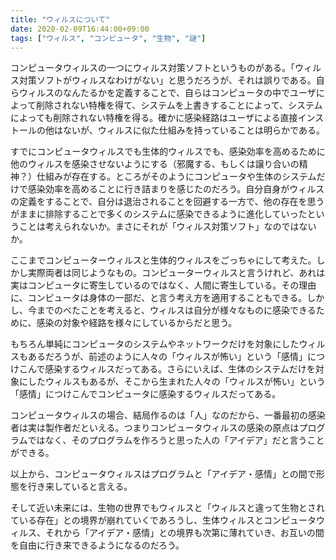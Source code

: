 ```yaml
---
title: "ウィルスについて"
date: 2020-02-09T16:44:00+09:00
tags: ["ウィルス", "コンピュータ", "生物", "謎"]
---
```


コンピュータウィルスの一つにウィルス対策ソフトというものがある。「ウィルス対策ソフトがウィルスなわけがない」と思うだろうが、それは誤りである。自らウィルスのなんたるかを定義することで、自らはコンピュータの中でユーザによって削除されない特権を得て、システムを上書きすることによって、システムによっても削除されない特権を得る。確かに感染経路はユーザによる直接インストールの他はないが、ウィルスに似た仕組みを持っていることは明らかである。

すでにコンピュータウィルスでも生体的ウィルスでも、感染効率を高めるために他のウィルスを感染させないようにする（邪魔する、もしくは譲り合いの精神？）仕組みが存在する。ところがそのようにコンピュータや生体のシステムだけで感染効率を高めることに行き詰まりを感じたのだろう。自分自身がウィルスの定義をすることで、自分は退治されることを回避する一方で、他の存在を思うがままに排除することで多くのシステムに感染できるように進化していったということは考えられないか。まさにそれが「ウィルス対策ソフト」なのではないか。

ここまでコンピューターウィルスと生体的ウィルスをごっちゃにして考えた。しかし実際両者は同じようなもの。コンピューターウィルスと言うけれど、あれは実はコンピュータに寄生しているのではなく、人間に寄生している。その理由に、コンピュータは身体の一部だ、と言う考え方を適用することもできる。しかし、今までのべたことを考えると、ウィルスは自分が様々なものに感染できるために、感染の対象や経路を様々にしているからだと思う。

もちろん単純にコンピュータのシステムやネットワークだけを対象にしたウィルスもあるだろうが、前述のように人々の「ウィルスが怖い」という「感情」につけこんで感染するウィルスだってある。さらにいえば、生体のシステムだけを対象にしたウィルスもあるが、そこから生まれた人々の「ウィルスが怖い」という「感情」につけこんでコンピュータに感染するウィルスだってある。

コンピュータウィルスの場合、結局作るのは「人」なのだから、一番最初の感染者は実は製作者だといえる。つまりコンピュータウィルスの感染の原点はプログラムではなく、そのプログラムを作ろうと思った人の「アイデア」だと言うことができる。

以上から、コンピュータウィルスはプログラムと「アイデア・感情」との間で形態を行き来していると言える。

そして近い未来には、生物の世界でもウィルスと「ウィルスと違って生物とされている存在」との境界が崩れていくであろうし、生体ウィルスとコンピュータウィルス、それから「アイデア・感情」との境界も次第に薄れていき、お互いの間を自由に行き来できるようになるのだろう。
